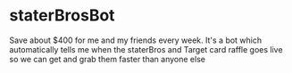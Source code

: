 # staterBrosBot
Save about $400 for me and my friends every week. It's a bot which automatically tells me when the staterBros and Target card raffle goes live so we can get and grab them faster than anyone else
